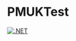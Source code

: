 # PMUKTest
[![.NET](https://github.com/jamdevnow/PMUKTest/actions/workflows/pmuktest-ci.yml/badge.svg)](https://github.com/jamdevnow/PMUKTest/actions/workflows/pmuktest-ci.yml)
